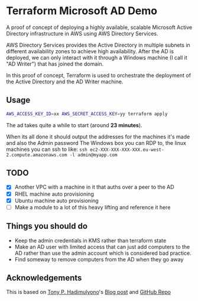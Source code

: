 # Terraform Microsoft AD Demo

A proof of concept of deploying a highly available, scalable Microsoft Active Directory infrastructure in AWS using AWS Directory Services.

AWS Directory Services provides the Active Directory in multiple subnets in different availability zones to achieve high availability. After the AD is deployed, we can only interact with it through a Windows machine (I call it "AD Writer") that has joined the domain.

In this proof of concept, Terraform is used to orchestrate the deployment of the Active Directory and the AD Writer machine.

## Usage
```bash
AWS_ACCESS_KEY_ID=xx AWS_SECRET_ACCESS_KEY=yy terraform apply
```
The ad takes quite a while to start (around **23 minutes**).

When its all done it should output the addresses for the machines it's made and also the Admin password
The Windows box you can RDP to, the linux machines you can ssh to like: `ssh ec2-XXX-XXX-XXX-XXX.eu-west-2.compute.amazonaws.com -l admin@myapp.com`


## TODO
- [x] Another VPC with a machine in it that auths over a peer to the AD
- [x] RHEL machine auto provisioning
- [x] Ubuntu machine auto provisioning
- [ ] Make a module to a lot of this heavy lifting and reference it here

## Things you should do
- Keep the admin credentials in KMS rather than terraform state
- Make an AD user with limited access that can just add computers to the AD rather than use the admin account which is considered bad practice.
- Find someway to remove computers from the AD when they go away

## Acknowledgements
This is based on [Tony P. Hadimulyono](https://github.com/tonyprawiro)'s [Blog post](https://medium.com/@tonyprawiro/deploying-windows-ad-in-aws-using-aws-directory-service-and-terraform-6141c819592f) and [GitHub Repo](https://github.com/tonyprawiro/aws-msad-terraform)